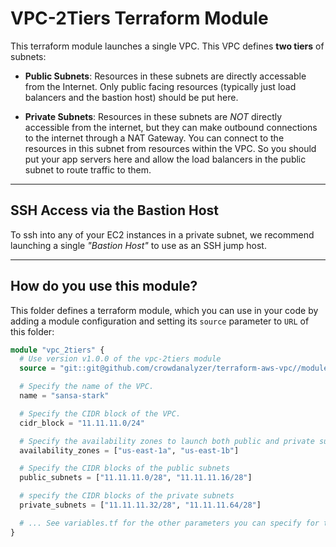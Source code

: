 # VPC-2Tiers Terraform Module

This terraform module launches a single VPC. This VPC defines **two tiers** of subnets:

- **Public Subnets**: Resources in these subnets are directly accessable from the Internet. Only public facing resources (typically just load balancers and the bastion host) should be put here.

- **Private Subnets**: Resources in these subnets are *NOT* directly accessible from the internet, but they can make outbound connections to the internet through a NAT Gateway. You can connect to the resources in this subnet from resources within the VPC. So you should put your app servers here and allow the load balancers in the public subnet to route traffic to them.

---

## SSH Access via the Bastion Host

To ssh into any of your EC2 instances in a private subnet, we recommend launching a single *"Bastion Host"* to use as an SSH jump host.

---

## How do you use this module?

This folder defines a terraform module, which you can use in your code by adding a module configuration and setting its `source` parameter to `URL` of this folder:

```tf
module "vpc_2tiers" {
  # Use version v1.0.0 of the vpc-2tiers module
  source = "git::git@github.com/crowdanalyzer/terraform-aws-vpc//modules/vpc-2tiers?ref=v1.0.0"

  # Specify the name of the VPC.
  name = "sansa-stark"

  # Specify the CIDR block of the VPC.
  cidr_block = "11.11.11.0/24"

  # Specify the availability zones to launch both public and private subnets in
  availability_zones = ["us-east-1a", "us-east-1b"]

  # Specify the CIDR blocks of the public subnets
  public_subnets = ["11.11.11.0/28", "11.11.11.16/28"]

  # specify the CIDR blocks of the private subnets
  private_subnets = ["11.11.11.32/28", "11.11.11.64/28"]

  # ... See variables.tf for the other parameters you can specify for the vpc-2tiers module
}
```
